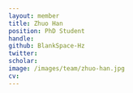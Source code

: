 ```yaml
---
layout: member
title: Zhuo Han
position: PhD Student
handle:  
github: BlankSpace-Hz
twitter:  
scholar:  
image: /images/team/zhuo-han.jpg
cv:  
---
```

